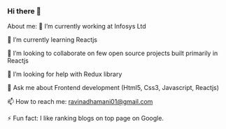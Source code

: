 ### Hi there 👋
About me:
🔭 I’m currently working at Infosys Ltd 

🌱 I’m currently learning Reactjs

👯 I’m looking to collaborate on few open source projects built primarily in Reactjs

🤔 I’m looking for help with Redux library

💬 Ask me about Frontend development (Html5, Css3, Javascript, Reactjs)

📫 How to reach me: ravinadhamani01@gmail.com

⚡ Fun fact: I like ranking blogs on top page on Google.

<!--
**ravinadhamani/ravinadhamani** is a ✨ _special_ ✨ repository because its `README.md` (this file) appears on your GitHub profile.

Here are some ideas to get you started:


-->
